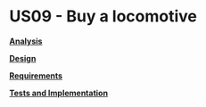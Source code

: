# US09 - Buy a locomotive

**[Analysis](../US09/02.analysis/US09-analysis.md)**

**[Design](../US09/03.design/US09-design.md)**

**[Requirements](../US09/01.requirements-engineering/US09-requirements.md)**

**[Tests and Implementation](../US09/04.tests-and-implementation/US09-tests-and-implementation.md)**